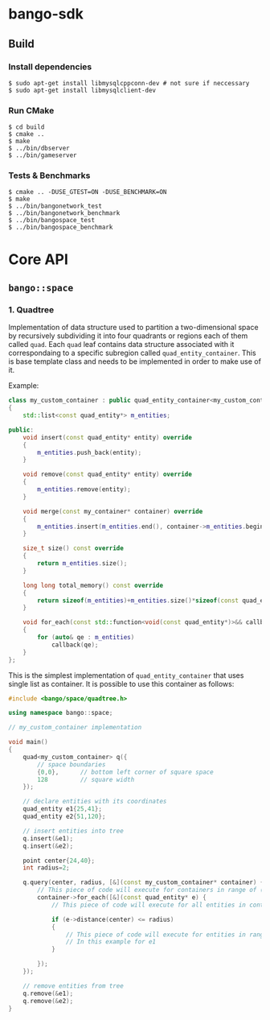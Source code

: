 # bango-sdk

## Build
### Install dependencies
```
$ sudo apt-get install libmysqlcppconn-dev # not sure if neccessary
$ sudo apt-get install libmysqlclient-dev
```
### Run CMake
```
$ cd build
$ cmake ..
$ make
$ ../bin/dbserver
$ ../bin/gameserver
```
### Tests & Benchmarks
```
$ cmake .. -DUSE_GTEST=ON -DUSE_BENCHMARK=ON
$ make
$ ../bin/bangonetwork_test
$ ../bin/bangonetwork_benchmark
$ ../bin/bangospace_test
$ ../bin/bangospace_benchmark
```

# Core API
## `bango::space`
### 1. Quadtree
Implementation of data structure used to partition a two-dimensional space by recursively subdividing it into four quadrants or regions each of them called `quad`. Each `quad` leaf contains data structure associated with it correspondaing to a specific subregion called `quad_entity_container`. This is base template class and needs to be implemented in order to make use of it.  
  
Example:
```cpp
class my_custom_container : public quad_entity_container<my_custom_container>
{
    std::list<const quad_entity*> m_entities;

public:
    void insert(const quad_entity* entity) override
    {
        m_entities.push_back(entity);
    }

    void remove(const quad_entity* entity) override
    {
        m_entities.remove(entity);
    }

    void merge(const my_container* container) override
    {
        m_entities.insert(m_entities.end(), container->m_entities.begin(), container->m_entities.end());
    }

    size_t size() const override
    {
        return m_entities.size();
    }

    long long total_memory() const override
    {
        return sizeof(m_entities)+m_entities.size()*sizeof(const quad_entity*);
    }

    void for_each(const std::function<void(const quad_entity*)>&& callback) const override
    {
        for (auto& qe : m_entities)
            callback(qe);
    }
};
```

This is the simplest implementation of `quad_entity_container` that uses single list as container.
It is possible to use this container as follows:

```cpp
#include <bango/space/quadtree.h>

using namespace bango::space;

// my_custom_container implementation

void main()
{
    quad<my_custom_container> q({
        // space boundaries
        {0,0},      // bottom left corner of square space
        128         // square width
    });

    // declare entities with its coordinates
    quad_entity e1{25,41};
    quad_entity e2{51,120};

    // insert entities into tree
    q.insert(&e1);
    q.insert(&e2);    

    point center{24,40};
    int radius=2;

    q.query(center, radius, [&](const my_custom_container* container) {
        // This piece of code will execute for containers in range of (center, radius) (AOE)
        container->for_each([&](const quad_entity* e) {
            // This piece of code will execute for all entities in containers of range (center, radius) (AOE)

            if (e->distance(center) <= radius)
            {
                // This piece of code will execute for entities in range
                // In this example for e1
            }

        });
    });

    // remove entities from tree
    q.remove(&e1);
    q.remove(&e2);
}
```